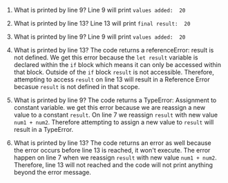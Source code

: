 1. What is printed by line 9?  Line 9 will print `values added:  20` <br>
   
2. What is printed by line 13?  Line 13 will print `final result:  20` <br> 
   
3. What is printed by line 9?   Line 9 will print `values added:  20` <br> 
   
4. What is printed by line 13?  The code returns a referenceError: result is not defined. We get this error because the `let result` variable is declared within the `if` block which means it can only be accessed within that block. Outside of the `if` block `result` is not accessible. Therefore, attempting to access `result` on line 13 will result in a Reference Error becasue `result` is not defined in that scope.<br>
   
5. What is printed by line 9? The code returns a TypeError: Assignment to constant variable. we get this error because we are reassign a new value to a constant `result`. On line 7 we reassign `result` with new value `num1 + num2`. Therefore attempting to assign a new value to `result` will result in a TypeError. <br>
   
6. What is printed by line 13? The code returns an error as well because the error occurs before line 13 is reached, it won't execute. The error happen on line 7 when we reassign `result` with new value `num1 + num2`. Therefore, line 13 will not reached and the code will not print anything beyond the error message.
